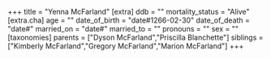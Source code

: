+++
title = "Yenna McFarland"
[extra]
ddb = ""
mortality_status = "Alive"
[extra.cha]
age = ""
date_of_birth = "date#1266-02-30"
date_of_death = "date#"
married_on = "date#"
married_to = ""
pronouns = ""
sex = ""
[taxonomies]
parents = ["Dyson McFarland","Priscilla Blanchette"]
siblings = ["Kimberly McFarland","Gregory McFarland","Marion McFarland"]
+++

